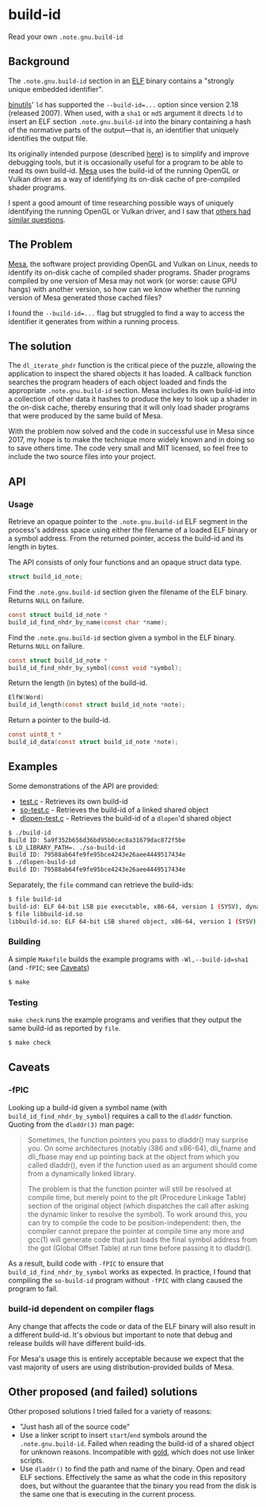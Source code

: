 # build-id

Read your own `.note.gnu.build-id`

## Background

The `.note.gnu.build-id` section in an [ELF](https://en.wikipedia.org/wiki/Executable_and_Linkable_Format) binary contains a "strongly unique embedded identifier".

[binutils](https://www.gnu.org/software/binutils/)' `ld` has supported the `--build-id=...` option since version 2.18 (released 2007). When used, with a `sha1` or `md5` argument it directs `ld` to insert an ELF section `.note.gnu.build-id` into the binary containing a hash of the normative parts of the output&mdash;that is, an identifier that uniquely identifies the output file.

Its originally intended purpose (described [here](https://fedoraproject.org/wiki/Releases/FeatureBuildId)) is to simplify and improve debugging tools, but it is occasionally useful for a program to be able to read its own build-id. [Mesa](https://www.mesa3d.org/) uses the build-id of the running OpenGL or Vulkan driver as a way of identifying its on-disk cache of pre-compiled shader programs.

I spent a good amount of time researching possible ways of uniquely identifying the running OpenGL or Vulkan driver, and I saw that [others had similar questions](https://stackoverflow.com/questions/17637745/can-a-program-read-its-own-elf-section).

## The Problem

[Mesa](https://mesa3d.org/), the software project providing OpenGL and Vulkan on Linux, needs to identify its on-disk cache of compiled shader programs. Shader programs compiled by one version of Mesa may not work (or worse: cause GPU hangs) with another version, so how can we know whether the running version of Mesa generated those cached files?

I found the `--build-id=...` flag but struggled to find a way to access the identifier it generates from within a running process.

## The solution
The `dl_iterate_phdr` function is the critical piece of the puzzle, allowing the application to inspect the shared objects it has loaded. A callback function searches the program headers of each object loaded and finds the appropriate `.note.gnu.build-id` section. Mesa includes its own build-id into a collection of other data it hashes to produce the key to look up a shader in the on-disk cache, thereby ensuring that it will only load shader programs that were produced by the same build of Mesa.

With the problem now solved and the code in successful use in Mesa since 2017, my hope is to make the technique more widely known and in doing so to save others time. The code very small and MIT licensed, so feel free to include the two source files into your project.

## API
### Usage
Retrieve an opaque pointer to the `.note.gnu.build-id` ELF segment in the process's address space using either the filename of a loaded ELF binary or a symbol address. From the returned pointer, access the build-id and its length in bytes.

The API consists of only four functions and an opaque struct data type.
```c
struct build_id_note;
```

Find the `.note.gnu.build-id` section given the filename of the ELF binary. Returns `NULL` on failure.
```c
const struct build_id_note *
build_id_find_nhdr_by_name(const char *name);
```

Find the `.note.gnu.build-id` section given a symbol in the ELF binary. Returns `NULL` on failure.
```c
const struct build_id_note *
build_id_find_nhdr_by_symbol(const void *symbol);
```

Return the length (in bytes) of the build-id.
```c
ElfW(Word)
build_id_length(const struct build_id_note *note);
```

Return a pointer to the build-id.
```c
const uint8_t *
build_id_data(const struct build_id_note *note);
```

## Examples
Some demonstrations of the API are provided:
  * [test.c](test.c) - Retrieves its own build-id
  * [so-test.c](so-test.c) - Retrieves the build-id of a linked shared object
  * [dlopen-test.c](dlopen-test.c) - Retrieves the build-id of a `dlopen`'d shared object

```sh
$ ./build-id
Build ID: 5a9f352b656d36bd95b0cec8a31679dac872f5be
$ LD_LIBRARY_PATH=. ./so-build-id
Build ID: 79588ab64fe9fe95bce4243e26aee4449517434e
$ ./dlopen-build-id
Build ID: 79588ab64fe9fe95bce4243e26aee4449517434e
```

Separately, the `file` command can retrieve the build-ids:
```sh
$ file build-id
build-id: ELF 64-bit LSB pie executable, x86-64, version 1 (SYSV), dynamically linked, interpreter /lib64/ld-linux-x86-64.so.2, BuildID[sha1]=5a9f352b656d36bd95b0cec8a31679dac872f5be, for GNU/Linux 3.2.0, with debug_info, not stripped
$ file libbuild-id.so 
libbuild-id.so: ELF 64-bit LSB shared object, x86-64, version 1 (SYSV), dynamically linked, BuildID[sha1]=79588ab64fe9fe95bce4243e26aee4449517434e, not stripped
```

### Building
A simple `Makefile` builds the example programs with `-Wl,--build-id=sha1` (and `-fPIC`; see [Caveats](#caveats))
```sh
$ make
```

### Testing
`make check`  runs the example programs and verifies that they output the same build-id as reported by `file`.
```sh
$ make check
```

## Caveats
### -fPIC
Looking up a build-id given a symbol name (with `build_id_find_nhdr_by_symbol`) requires a call to the `dladdr` function. Quoting from the `dladdr(3)` man page:

> Sometimes, the function pointers you pass to dladdr() may surprise you.  On some architectures (notably i386 and x86-64), dli_fname and dli_fbase may end up pointing back at the  object  from  which you called dladdr(), even if the function used as an argument should come from a dynamically linked library.
>
> The problem is that the function pointer will still be resolved at compile time, but merely point to the plt (Procedure Linkage Table) section of the original object (which dispatches the call after asking the dynamic linker to resolve the symbol).  To work around this, you can try to compile the code to be position-independent: then, the compiler cannot prepare the pointer at compile time  any more and gcc(1) will generate code that just loads the final symbol address from the got (Global Offset Table) at run time before passing it to dladdr().

As a result, build code with `-fPIC` to ensure that `build_id_find_nhdr_by_symbol` works as expected. In practice, I found that compiling the `so-build-id` program without `-fPIC` with clang caused the program to fail.

### build-id dependent on compiler flags
Any change that affects the code or data of the ELF binary will also result in a different build-id. It's obvious but important to note that debug and release builds will have different build-ids.

For Mesa's usage this is entirely acceptable because we expect that the vast majority of users are using distribution-provided builds of Mesa.

## Other proposed (and failed) solutions

Other proposed solutions I tried failed for a variety of reasons:

  * "Just hash all of the source code"
  * Use a linker script to insert `start`/`end` symbols around the `.note.gnu.build-id`. Failed when reading the build-id of a shared object for unknown reasons. Incompatible with [gold](https://en.wikipedia.org/wiki/Gold_(linker)), which does not use linker scripts.
  * Use `dladdr()` to find the path and name of the binary. Open and read ELF sections. Effectively the same as what the code in this repository does, but without the guarantee that the binary you read from the disk is the same one that is executing in the current process.
